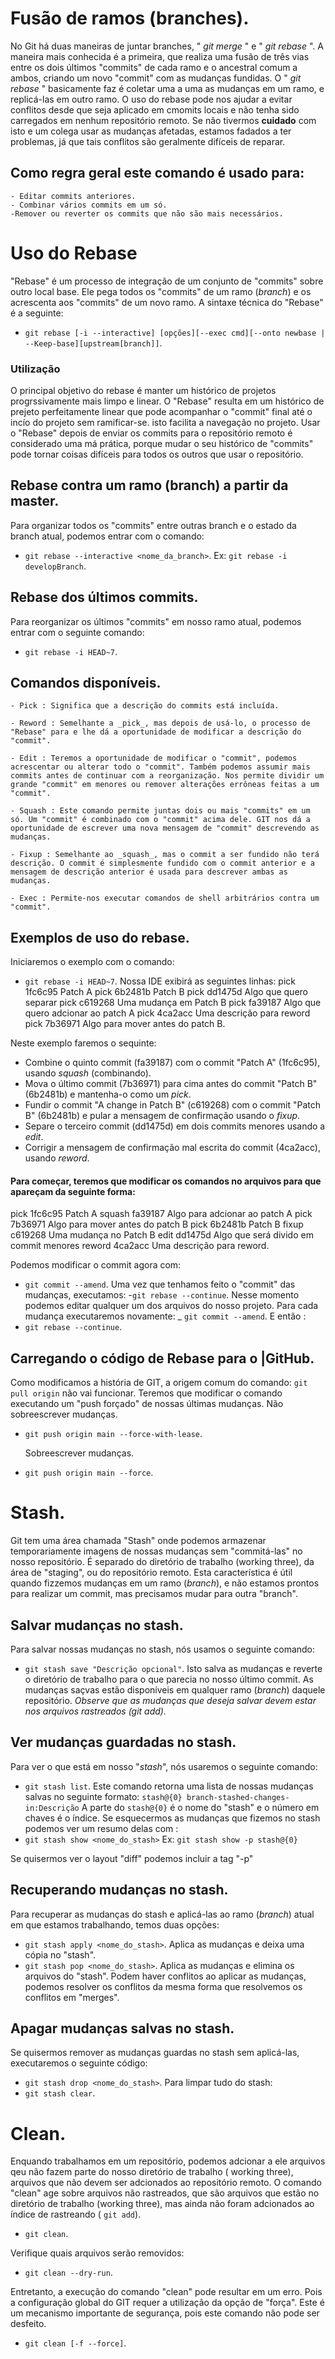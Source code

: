 # Fusão de ramos (branches).
No Git há duas maneiras de juntar branches, " _git merge_ " e " _git rebase_ ". A maneira mais conhecida é a primeira, que realiza uma fusão de três vias entre os dois últimos "commits" de cada ramo e o ancestral comum a ambos, criando um novo "commit" com as mudanças fundidas.
O " _git rebase_ " basicamente faz é coletar uma a uma as mudanças em um ramo, e replicá-las em outro ramo. O uso do rebase pode nos ajudar a evitar conflitos desde que seja aplicado em cmomits locais e não tenha sido carregados em nenhum repositório remoto. Se não tivermos __cuidado__ com isto e um colega usar as mudanças afetadas, estamos fadados a ter problemas, já que tais conflitos são geralmente difíceis de reparar.
## Como regra geral este comando é usado para:
    - Editar commits anteriores.
    - Combinar vários commits em um só.
    -Remover ou reverter os commits que não são mais necessários.
# Uso do Rebase
"Rebase" é um processo de integração de um conjunto de "commits" sobre outro local base. Ele pega todos os "commits" de um ramo (*branch*) e os acrescenta aos "commits" de um novo ramo.
A sintaxe técnica do "Rebase" é a seguinte:
- `git rebase [-i --interactive] [opções][--exec cmd][--onto newbase | --Keep-base][upstream[branch]]`.
### Utilização
O principal objetivo do rebase é manter um histórico de projetos progrssivamente mais limpo e linear. O "Rebase" resulta em um histórico de prejeto perfeitamente linear que pode acompanhar o "commit" final até o incío do projeto sem ramificar-se. isto facilita a navegação no projeto. Usar o "Rebase" depois de enviar os commits para o repositório remoto é considerado uma má prática, porque mudar o seu histórico de "commits" pode tornar coisas difíceis para todos os outros que usar o repositório.

## Rebase contra um ramo (branch) a partir da master.
Para organizar todos os "commits" entre outras branch e o estado da branch atual, podemos entrar com o comando:
- `git rebase --interactive <nome_da_branch>`.
Ex: `git rebase -i developBranch`.

## Rebase dos últimos commits.
Para reorganizar os últimos "commits" em nosso ramo atual, podemos entrar com o seguinte comando:
- `git rebase -i HEAD~7`.

## Comandos disponíveis.
    - Pick : Significa que a descrição do commits está incluída.

    - Reword : Semelhante a _pick_, mas depois de usá-lo, o processo de "Rebase" para e lhe dá a oportunidade de modificar a descrição do "commit".

    - Edit : Teremos a oportunidade de modificar o "commit", podemos acrescentar ou alterar todo o "commit". Também podemos assumir mais commits antes de continuar com a reorganização. Nos permite dividir um grande "commit" em menores ou remover alterações errôneas feitas a um "commit".

    - Squash : Este comando permite juntas dois ou mais "commits" em um só. Um "commit" é combinado com o "commit" acima dele. GIT nos dá a oportunidade de escrever uma nova mensagem de "commit" descrevendo as mudanças.

    - Fixup : Semelhante ao _squash_, mas o commit a ser fundido não terá descrição. O commit é simplesmente fundido com o commit anterior e a mensagem de descrição anterior é usada para descrever ambas as mudanças.

    - Exec : Permite-nos executar comandos de shell arbitrários contra um "commit".

## Exemplos de uso do rebase.
Iniciaremos o exemplo com o comando:
- `git rebase -i HEAD~7`.
Nossa IDE exibirá as seguintes linhas:
 pick 1fc6c95 Patch A
 pick 6b2481b Patch B
 pick dd1475d Algo que quero separar
 pick c619268 Uma mudança em Patch B
 pick fa39187 Algo que quero adcionar ao patch A
 pick 4ca2acc Uma descrição para reword
 pick 7b36971 Algo para mover antes do patch B.

 Neste exemplo faremos o sequinte:
 - Combine o quinto commit (fa39187) com o commit "Patch A" (1fc6c95), usando _squash_ (combinando).
 - Mova o último commit (7b36971) para cima antes do commit "Patch B" (6b2481b) e mantenha-o como um _pick_.
 - Fundir o commit "A change in Patch B" (c619268) com  o commit "Patch B" (6b2481b) e pular a mensagem de confirmação usando o _fixup_.
 - Separe o terceiro commit (dd1475d) em dois commits menores usando a _edit_.
 - Corrigir a mensagem de confirmação mal escrita do commit (4ca2acc), usando _reword_.
 
 #### Para começar, teremos que modificar os comandos no arquivos para que apareçam da seguinte forma:

pick 1fc6c95 Patch A
squash fa39187 Algo para adcionar ao patch A
pick 7b36971 Algo para mover antes do patch B
pick 6b2481b Patch B
fixup c619268 Uma mudança no Patch B
edit dd1475d Algo que será divido em commit menores
reword 4ca2acc Uma descrição para reword.

Podemos modificar o commit agora com:
- `git commit --amend`.
Uma vez que tenhamos feito o "commit" das mudanças, executamos:
-`git rebase --continue`.
Nesse momento podemos editar qualquer um dos arquivos do nosso projeto. Para cada mudança executaremos novamente: 
_ `git commit --amend`.
E então : 
- `git rebase --continue`.

## Carregando o código de Rebase para o |GitHub.
Como modificamos a história de GIT, a origem comum do comando: `git pull origin` não vai funcionar.
Teremos que modificar o comando executando um "push forçado" de nossas últimas mudanças.
    Não sobreescrever mudanças.
- `git push origin main --force-with-lease`.

    Sobreescrever mudanças.
- `git push origin main --force`.

# Stash.
Git tem uma área chamada "Stash" onde podemos armazenar temporariamente imagens de nossas mudanças sem "commitá-las" no nosso repositório. É separado do diretório de trabalho (working three), da área de "staging", ou do repositório remoto.
Esta característica é útil quando fizzemos mudanças em um ramo (*branch*), e não estamos prontos para realizar um commit, mas precisamos mudar para outra "branch".

## Salvar mudanças no stash.
Para salvar nossas mudanças no stash, nós usamos o seguinte comando:
- `git stash save "Descrição opcional"`.
Isto salva as mudanças e reverte o diretório de trabalho para o que parecia no nosso último commit. As mudanças saçvas estão disponíveis em qualquer ramo (*branch*) daquele repositório.
_Observe que as mudanças que deseja salvar devem estar nos arquivos rastreados (*git add*)._

## Ver mudanças guardadas no stash.
Para ver o que está em nosso "_stash_", nós usaremos o seguinte comando:
- `git stash list`.
Este comando retorna uma lista de nossas mudanças salvas no seguinte formato:
`stash@{0} branch-stashed-changes-in:Descrição`
A parte do `stash@{0}` é o nome do "stash" e o número em chaves é o índice. 
Se esquecermos as mudanças que fizemos no stash podemos ver um resumo delas com :
- `git stash show <nome_do_stash>`
Ex: `git stash show -p stash@{0}`

Se quisermos ver o layout "diff" podemos incluir a tag "-p"

## Recuperando mudanças no stash.
Para recuperar as mudanças do stash e aplicá-las ao ramo (*branch*) atual em que estamos trabalhando, temos duas opções:
 - `git stash apply <nome_do_stash>`.
    Aplica as mudanças e deixa uma cópia no "stash".
- `git stash pop <nome_do_stash>`.
    Aplica as mudanças e elimina os arquivos do "stash".
Podem haver conflitos ao aplicar as mudanças, podemos resolver os conflitos da mesma forma que resolvemos os conflitos em "merges".

## Apagar mudanças salvas no stash.
Se quisermos remover as mudanças guardas no stash sem aplicá-las, executaremos o seguinte código: 
- `git stash drop <nome_do_stash>`.
Para limpar tudo do stash:
- `git stash clear`.

# Clean.
Enquando trabalhamos em um repositório, podemos adcionar a ele arquivos qeu não fazem parte do nosso diretório de trabalho ( working three), arquivos que não devem ser adcionados ao repositório remoto.
O comando "clean" age sobre arquivos não rastreados, que são arquivos que estão no diretório de trabalho (working three), mas ainda não foram adcionados ao índice de rastreando ( `git add`).

- `git clean`.

Verifique quais arquivos serão removidos:
- `git clean --dry-run`.

Entretanto, a execução do comando "clean" pode resultar em um erro. Pois a configuração global do GIT requer a utilização da opção de "força". Este é um mecanismo importante de segurança, pois este comando não pode ser desfeito.
- `git clean [-f --force]`.

